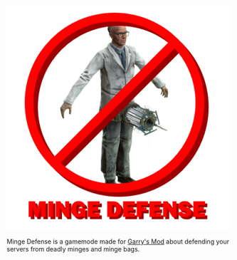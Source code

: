 ![Minge Defense](https://raw.githubusercontent.com/Cryotheus/minge_defense/main/materials/mingedefense/gui/logo512.png)

Minge Defense is a gamemode made for [Garry's Mod](https://gmod.facepunch.com/) about defending your servers from deadly minges and minge bags.
